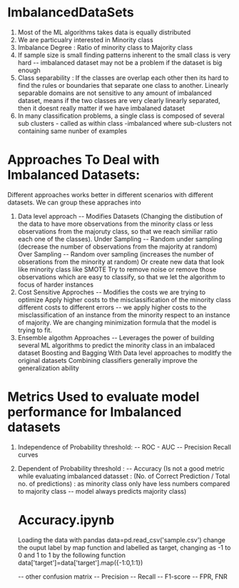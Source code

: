 # ImbalancedDataSets

1. Most of the ML algorithms takes data is equally distributed
2. We are particualry interested in Minority class
3. Imbalance Degree : Ratio of minority class to Majority class
4. If sample size is small finding patterns inherent to the small class is very hard -- imbalanced dataset may not be a problem if the dataset is big enough
5. Class separability : If the classes are overlap each other then its hard to find the rules or boundaries that separate one class to another. Linearly separable domains are not sensitive to any amount of imbalanced dataset, means if the two classes are very clearly linearly separated, then it doesnt really matter if we have imbalaned dataset
6. In many classification problems, a single class is composed of several sub clusters - called as within class -imbalanced where sub-clusters not containing same nunber of examples

# Approaches To Deal with Imbalanced Datasets:
Different approaches works better in different scenarios with different datasets. We can group these appraches into
1. Data level approach --  Modifies Datasets (Changing the distibution of the data to have more observations from the minority class or less observations from the majoruty class, so that we reach similiar ratio each one of the classes).
    Under Sampling -- Random under sampling (decrease the number of observations from the majority at random)
    Over Sampling -- Random over sampling (increases the number of obserations from the minority at random)
    Or create new data that look like minority class like SMOTE
    Try to remove noise or remove those observations which are easy to classify, so that we let the algorithm to focus of harder instances
3. Cost Sensitive Approches -- Modifies the costs we are trying to optimize
   Apply higher costs to the misclassification of the minority class
   different costs to different errors -- we apply higher costs to the misclassification of an instance from the minority respect to an instance of majority. We are changing minimization formula that the model is trying to fit. 
5. Ensemble algothm Approaches -- Leverages the power of building several ML algorithms to predict the minority class in an imbalaced dataset
    Boosting and Bagging
    With Data level approaches to moditfy the original datasets
    Combining classifiers generally improve the generalization ability
   
 
 # Metrics Used to evaluate model performance for Imbalanced datasets
 
 1. Independence of Probability threshold:
      -- ROC - AUC
      --  Precision  Recall curves
 2. Dependent of Probability threshold :
      -- Accuracy (Is not a good metric while evaluating imbalanced datasset : (No. of Correct Prediction / Total no. of predictions)   : as minority class only have less numbers compared to majority class -- model always predicts majority class)
      # Accuracy.ipynb
      
      Loading the data with pandas
      data=pd.read_csv('sample.csv')
      change the ouput label by map function and labelled as target, changing as -1 to 0 and 1 to 1 by the following function
      data['target']=data['target'].map({-1:0,1:1})
      
      
      --  other confusion matrix
             -- Precision 
             -- Recall
             -- F1-score
             -- FPR, FNR
         
 
 
 
    
  





